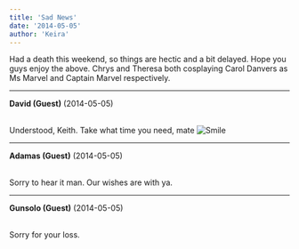 ```yaml
---
title: 'Sad News'
date: '2014-05-05'
author: 'Keira'
---
```


<p>Had a death this weekend, so things are hectic and a bit delayed. Hope you guys enjoy the above. Chrys and Theresa both cosplaying Carol Danvers as Ms Marvel and Captain Marvel respectively.</p>

---
**David (Guest)** (2014-05-05)

<br> Understood, Keith. Take what time you need, mate <img src="//smilies/smile.gif" alt="Smile" border="0"><br>

---
**Adamas (Guest)** (2014-05-05)

<br> Sorry to hear it man. Our wishes are with ya.<br>

---
**Gunsolo (Guest)** (2014-05-05)

<br> Sorry for your loss.<br>


